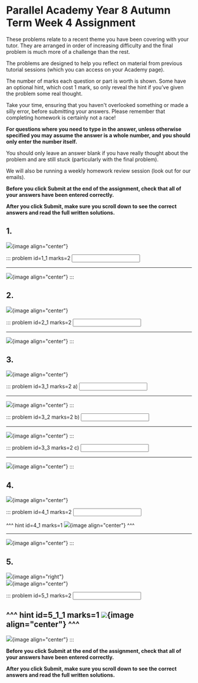 # Parallel Academy Year 8 Autumn Term Week 4 Assignment

These problems relate to a recent theme you have been covering with your tutor. They are arranged in order of increasing difficulty and the final problem is much more of a challenge than the rest.  

The problems are designed to help you reflect on material from previous tutorial sessions (which you can access on your Academy page).  

The number of marks each question or part is worth is shown. Some have an optional hint, which cost 1 mark, so only reveal the hint if you’ve given the problem some real thought.   

Take your time, ensuring that you haven't overlooked something or made a silly error, before submitting your answers. Please remember that completing homework is certainly not a race!  

**For questions where you need to type in the answer, unless otherwise specified you may assume the answer is a whole number, and you should only enter the number itself.**  

You should only leave an answer blank if you have really thought about the problem and are still stuck (particularly with the final problem).  

We will also be running a weekly homework review session (look out for our emails).  

**Before you click Submit at the end of the assignment, check that all of your answers have been entered correctly.** 
  
**After you click Submit, make sure you scroll down to see the correct answers and read the full written solutions.**  

## 1.	
![](/resources/academy-8aut-week-4/q1.png){image align="center"}  

::: problem id=1_1 marks=2
<input type="number" solution="3"/>  
 
---

![](/resources/academy-8aut-week-4/s1.png){image align="center"}
:::  


## 2.
![](/resources/academy-8aut-week-4/q2.png){image align="center"}  

::: problem id=2_1 marks=2
<input type="number" solution="33"/>  

---

![](/resources/academy-8aut-week-4/s2.png){image align="center"}
:::  


## 3.
![](/resources/academy-8aut-week-4/q3.png){image align="center"}  

::: problem id=3_1 marks=2
a) <input type="number" solution="10"/>  

---

![](/resources/academy-8aut-week-4/s3a.png){image align="center"}
:::  

::: problem id=3_2 marks=2
b) <input type="number" solution="11"/>  

---

![](/resources/academy-8aut-week-4/s3b.png){image align="center"}
:::  

::: problem id=3_3 marks=2
c) <input type="number" solution="9"/>  

---

![](/resources/academy-8aut-week-4/s3c.png){image align="center"}
:::  


## 4.
![](/resources/academy-8aut-week-4/q4.png){image align="center"}  

::: problem id=4_1 marks=2
<input type="number" solution="7"/>  

^^^ hint id=4_1 marks=1
![](/resources/academy-8aut-week-4/h4.png){image align="center"} 
^^^  
 
---

![](/resources/academy-8aut-week-4/s4.png){image align="center"}
:::  


## 5.
![](/resources/academy-4-week-2/4-skull.png){image align="right"}  
![](/resources/academy-8aut-week-4/q5.png){image align="center"}  

::: problem id=5_1 marks=2
<input type="number" solution="120"/> 

^^^ hint id=5_1_1 marks=1
![](/resources/academy-8aut-week-4/h5.png){image align="center"} 
^^^  
---

![](/resources/academy-8aut-week-4/s5.png){image align="center"}
:::  

**Before you click Submit at the end of the assignment, check that all of your answers have been entered correctly.** 
  
**After you click Submit, make sure you scroll down to see the correct answers and read the full written solutions.**  
